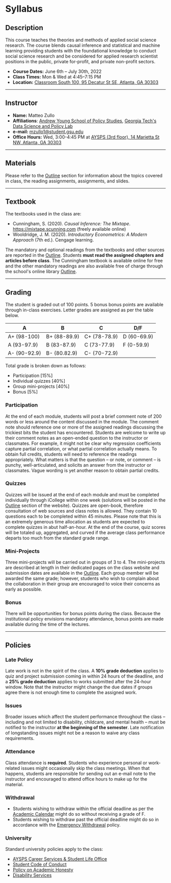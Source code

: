 # Syllabus

## Description

This course teaches the theories and methods of applied social science research. The course blends causal inference and statistical and machine learning providing students with the foundational knowledge to conduct social science research and be considered for applied research scientist positions in the public, private for-profit, and private non-profit sectors.

- **Course Dates:** June 6th – July 30th, 2022
- **Class Times:** Mon & Wed at 4:45–7:15 PM
- **Location:** [Classroom South 100, 95 Decatur St SE, Atlanta, GA 30303](https://www.google.com/maps/place/Classroom+South/@33.7527055,-84.3896088,17z/data=!3m1!4b1!4m5!3m4!1s0x88f503fb9fa920c9:0x3f1f89ef98db0546!8m2!3d33.7527011!4d-84.3874148)

---

## Instructor

- **Name:** Matteo Zullo
- **Affiliations**: [Andrew Young School of Policy Studies](https://aysps.gsu.edu/phd-student/zullo-matteo/), [Georgia Tech's Data Science and Policy Lab](https://datasciencepolicy.gatech.edu/team/)
- **e-mail:** mzullo1@student.gsu.edu
- **Office Hours:** Wed, 3:00-4:45 PM at [AYSPS (3rd floor), 14 Marietta St NW, Atlanta, GA 30303](https://www.google.com/maps/place/Georgia+State+University-Andrew+Young+School+of+Policy+Studies/@33.7544008,-84.3922993,17z/data=!3m1!4b1!4m5!3m4!1s0x88f5038613efe1b9:0x910c3981f9a5cf85!8m2!3d33.7543964!4d-84.3901053)

---

## Materials

Please refer to the [Outline](./outline.md) section for information about the topics covered in class, the reading assignments, assignments, and slides.

---

## Textbook

The textbooks used in the class are:

- Cunningham, S. (2020). *Causal Inference: The Mixtape*. https://mixtape.scunning.com (freely available online)
- Wooldridge, J. M. (2020). *Introductory Econometrics: A Modern Approach* (7th ed.). Cengage learning.

The mandatory and optional readings from the textbooks and other sources are reported in the [Outline](./outline.md). Students **must read the assigned chapters and articles before class**. The Cunningham textbook is available online for free and the other mandatory readings are also available free of charge through the school's online library [Outline](https://www.galileo.usg.edu).

---

## Grading

The student is graded out of 100 points. 5 bonus bonus points are available through in-class exercises. Letter grades are assigned as per the table below.

| A | B | C | D/F |
| -----  | ----- | ----- | ----- |
| A+ (98-100)  | B+ (88-89.9) | C+ (78-78.9) | D (60-69.9) |
| A (93-97.9)  | B (83-87.9)  | C (73-77.9)  | F (0-59.9)  |
| A- (90-92.9) | B- (80.82.9) | C- (70-72.9) |             |               |

Total grade is broken down as follows:

- Participation [15\%]
- Individual quizzes [40\%]
- Group mini-projects [40\%]
- Bonus [5\%]


### Participation
At the end of each module, students will post a brief comment note of 200 words or less around the content discussed in the module. The comment note should reference one or more of the assigned readings discussing the trickiest bits the student has encountered.
Students are welcome to write up their comment notes as an open-ended question to the instructor or classmates. For example, it might not be clear why regression coefficients capture partial correlation, or what partial correlation actually means. To obtain full credits, students will need to reference the readings appropriately. What matters is that the question – or note, or comment – is punchy, well-articulated, and solicits an answer from the instructor or classmates. Vague wording is yet another reason to obtain partial credits.

### Quizzes
Quizzes will be issued at the end of each module and must be completed individually through iCollege within one week (solutions will be posted in the [Outline](/outline.md) section of the website). Quizzes are open-book, therefore consultation of web sources and class notes is allowed. They contain 10 questions each to be completed within 45 minutes. Please note that this is an extremely generous time allocation as students are expected to complete quizzes in abut half-an-hour. At the end of the course, quiz scores will be totaled up, aggregated, and curved if the average class performance departs too much from the standard grade range.

### Mini-Projects
Three mini-projects will be carried out in groups of 3 to 4. The mini-projects are described at length in their dedicated pages on the class website and submission dates are available in the [Outline](/outline.md). Each group member will be awarded the same grade; however, students who wish to complain about the collaboration in their group are encouraged to voice their concerns as early as possible.
 
### Bonus
There will be opportunities for bonus points during the class. Because the institutional policy envisions mandatory attendance, bonus points are made available during the time of the lectures.

---

## Policies

### Late Policy

Late work is not in the spirit of the class. A **10\% grade deduction** applies to quiz and project submission coming in within 24 hours of the deadline, and a **25\% grade deduction** applies to works submitted after the 24-hour window. Note that the instructor might change the due dates if groups agree there is not enough time to complete the assigned work.

### Issues
Broader issues which affect the student performance throughout the class – including and not limited to disability, childcare, and mental health – must be notified to the instructor **at the beginning of the semester**. Late notification of longstanding issues might not be a reason to waive any class requirements.

### Attendance
Class attendance is **required**. Students who experience personal or work-related issues might occasionally skip the class meetings. When that happens, students are responsible for sending out an e-mail note to the instructor and encouraged to attend office hours to make up for the material.

### Withdrawal
- Students wishing to withdraw within the official deadline as per the [Academic Calendar](https://registrar.gsu.edu/registration/semester-calendars-exam-schedules/#summer-2022) might do so without receiving a grade of F.
- Students wishing to withdraw past the official deadline might do so in accordance with the [Emergency Withdrawal](https://deanofstudents.gsu.edu/student-assistance/emergency-withdrawal/) policy.

### University
Standard university policies apply to the class:

- [AYSPS Career Services & Student Life Office](https://career.aysps.gsu.edu)
- [Student Code of Conduct](https://codeofconduct.gsu.edu)
- [Policy on Academic Honesty](https://deanofstudents.gsu.edu/student-conductpolicy-on-academic-honesty/)
- [Disability Services](https://access.gsu.edu)